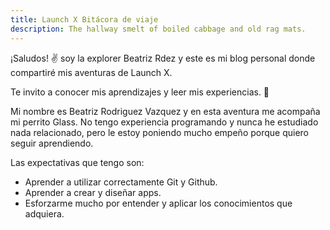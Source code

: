 ```yaml
---
title: Launch X Bitácora de viaje
description: The hallway smelt of boiled cabbage and old rag mats.
---
```


¡Saludos! ✌️ soy la explorer Beatriz Rdez y este es mi blog personal donde compartiré mis aventuras de Launch X.

Te invito a conocer mis aprendizajes y leer mis experiencias. 🚀


Mi nombre es Beatriz Rodriguez Vazquez y en esta aventura me acompaña mi perrito Glass. No tengo experiencia programando y nunca he estudiado nada relacionado, pero le estoy poniendo mucho empeño porque quiero seguir aprendiendo.

Las expectativas que tengo son:

- Aprender a utilizar correctamente Git y Github.
- Aprender a crear y diseñar apps.
- Esforzarme mucho por entender y aplicar los conocimientos que adquiera. 
